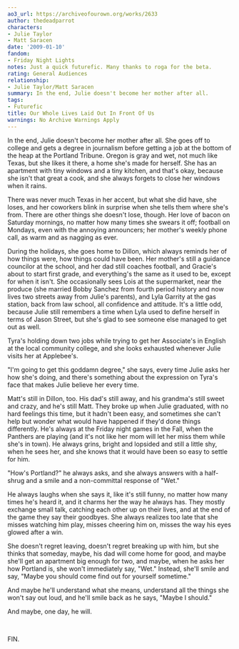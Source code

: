 ```yaml
---
ao3_url: https://archiveofourown.org/works/2633
author: thedeadparrot
characters:
- Julie Taylor
- Matt Saracen
date: '2009-01-10'
fandom:
- Friday Night Lights
notes: Just a quick futurefic. Many thanks to roga for the beta.
rating: General Audiences
relationship:
- Julie Taylor/Matt Saracen
summary: In the end, Julie doesn't become her mother after all.
tags:
- Futurefic
title: Our Whole Lives Laid Out In Front Of Us
warnings: No Archive Warnings Apply
---
```


In the end, Julie doesn't become her mother after all. She goes off to college and gets a degree in journalism before getting a job at the bottom of the heap at the Portland Tribune. Oregon is gray and wet, not much like Texas, but she likes it there, a home she's made for herself. She has an apartment with tiny windows and a tiny kitchen, and that's okay, because she isn't that great a cook, and she always forgets to close her windows when it rains.

There was never much Texas in her accent, but what she did have, she loses, and her coworkers blink in surprise when she tells them where she's from. There are other things she doesn't lose, though. Her love of bacon on Saturday mornings, no matter how many times she swears it off; football on Mondays, even with the annoying announcers; her mother's weekly phone call, as warm and as nagging as ever.

During the holidays, she goes home to Dillon, which always reminds her of how things were, how things could have been. Her mother's still a guidance councilor at the school, and her dad still coaches football, and Gracie's about to start first grade, and everything's the same as it used to be, except for when it isn't. She occasionally sees Lois at the supermarket, near the produce (she married Bobby Sanchez from fourth period history and now lives two streets away from Julie's parents), and Lyla Garrity at the gas station, back from law school, all confidence and attitude. It's a little odd, because Julie still remembers a time when Lyla used to define herself in terms of Jason Street, but she's glad to see someone else managed to get out as well.

Tyra's holding down two jobs while trying to get her Associate's in English at the local community college, and she looks exhausted whenever Julie visits her at Applebee's.

"I'm going to get this goddamn degree," she says, every time Julie asks her how she's doing, and there's something about the expression on Tyra's face that makes Julie believe her every time.

Matt's still in Dillon, too. His dad's still away, and his grandma's still sweet and crazy, and he's still Matt. They broke up when Julie graduated, with no hard feelings this time, but it hadn't been easy, and sometimes she can't help but wonder what would have happened if they'd done things differently. He's always at the Friday night games in the Fall, when the Panthers are playing (and it's not like her mom will let her miss them while she's in town). He always grins, bright and lopsided and still a little shy, when he sees her, and she knows that it would have been so easy to settle for him.

"How's Portland?" he always asks, and she always answers with a half\-shrug and a smile and a non\-committal response of "Wet."

He always laughs when she says it, like it's still funny, no matter how many times he's heard it, and it charms her the way he always has. They mostly exchange small talk, catching each other up on their lives, and at the end of the game they say their goodbyes. She always realizes too late that she misses watching him play, misses cheering him on, misses the way his eyes glowed after a win.

She doesn't regret leaving, doesn't regret breaking up with him, but she thinks that someday, maybe, his dad will come home for good, and maybe she'll get an apartment big enough for two, and maybe, when he asks her how Portland is, she won't immediately say, "Wet." Instead, she'll smile and say, "Maybe you should come find out for yourself sometime."

And maybe he'll understand what she means, understand all the things she won't say out loud, and he'll smile back as he says, "Maybe I should."

And maybe, one day, he will.

 

FIN.